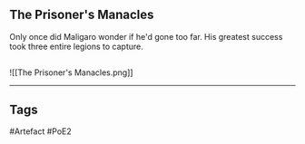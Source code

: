 ## The Prisoner's Manacles
Only once did Maligaro wonder if he'd gone too far.
His greatest success took three entire legions to capture.
##
![[The Prisoner's Manacles.png]]

---
## Tags
#Artefact
#PoE2